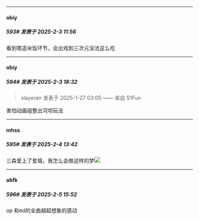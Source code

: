 ﻿
*****

####  obiy  
##### 593#       发表于 2025-2-3 11:56

看到嗯造米饭环节，会出戏到三次元没法这么吃


*****

####  obiy  
##### 594#       发表于 2025-2-3 18:32

<blockquote>slayerair 发表于 2025-1-27 03:05
—— 来自 S1Fun</blockquote>
害怕动画组整出河坝玩法


*****

####  mhss  
##### 595#       发表于 2025-2-4 13:42

三森爱上了爱城，我怎么会做这样的梦<img src="https://static.saraba1st.com/image/smiley/face2017/023.png" referrerpolicy="no-referrer">


*****

####  abfk  
##### 596#       发表于 2025-2-5 15:52

op 和ed的全曲越超想象的感动

